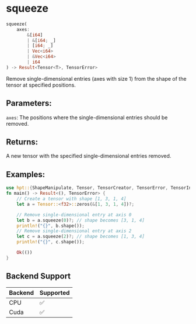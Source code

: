 # squeeze
```rust
squeeze(
    axes: 
        &[i64]
        | &[i64; _]
        | [i64; _] 
        | Vec<i64> 
        | &Vec<i64>
        | i64
) -> Result<Tensor<T>, TensorError>
```
Remove single-dimensional entries (axes with size 1) from the shape of the tensor at specified positions.

## Parameters:
`axes`: The positions where the single-dimensional entries should be removed.

## Returns:
A new tensor with the specified single-dimensional entries removed.

## Examples:
```rust
use hpt::{ShapeManipulate, Tensor, TensorCreator, TensorError, TensorInfo};
fn main() -> Result<(), TensorError> {
    // Create a tensor with shape [1, 3, 1, 4]
    let a = Tensor::<f32>::zeros(&[1, 3, 1, 4])?;

    // Remove single-dimensional entry at axis 0
    let b = a.squeeze(0)?; // shape becomes [3, 1, 4]
    println!("{}", b.shape());
    // Remove single-dimensional entry at axis 2
    let c = a.squeeze(2)?; // shape becomes [1, 3, 4]
    println!("{}", c.shape());

    Ok(())
}

```
## Backend Support
| Backend | Supported |
|---------|-----------|
| CPU     | ✅         |
| Cuda    | ✅        |